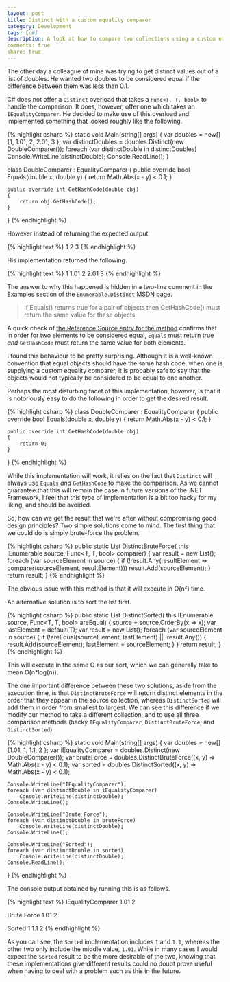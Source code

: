 ```yaml
---
layout: post
title: Distinct with a custom equality comparer
category: Development
tags: [c#]
description: A look at how to compare two collections using a custom equality comparer. It's not as easy as it may seem!
comments: true
share: true
---
```


The other day a colleague of mine was trying to get distinct values out of a list of doubles. He wanted two doubles to be considered equal if the difference between them was less than 0.1.

C# does not offer a `Distinct` overload that takes a `Func<T, T, bool>` to handle the comparison. It does, however, offer one which takes an `IEqualityComparer`. He decided to make use of this overload and implemented something that looked roughly like the following.

{% highlight csharp %} 
static void Main(string[] args)
{
    var doubles = new[] {1, 1.01, 2, 2.01, 3 };
    var distinctDoubles = doubles.Distinct(new DoubleComparer());
    foreach (var distinctDouble in distinctDoubles)
        Console.WriteLine(distinctDouble);
    Console.ReadLine();
}

class DoubleComparer : EqualityComparer<double>
{
    public override bool Equals(double x, double y)
    {
        return Math.Abs(x - y) < 0.1;
    }

    public override int GetHashCode(double obj)
    {
        return obj.GetHashCode();
    }
}
{% endhighlight %}

However instead of returning the expected output.

{% highlight text %}
1
2
3
{% endhighlight %}

His implementation returned the following.

{% highlight text %}
1
1.01
2
2.01
3
{% endhighlight %}

The answer to why this happened is hidden in a two-line comment in the Examples section of the [`Enumerable.Distinct` MSDN page](http://msdn.microsoft.com/en-us/library/bb338049(v=vs.110).aspx).

> If Equals() returns true for a pair of objects then GetHashCode() must return the same value for these objects.

A quick check of [the Reference Source entry for the method](http://referencesource.microsoft.com/#System.Core/System/Linq/Enumerable.cs#1246b23904e29c42#references) confirms that in order for two elements to be considered equal, `Equals` must return true *and* `GetHashCode` must return the same value for both elements.

I found this behaviour to be pretty surprising. Although it is a well-known convention that equal objects should have the same hash code, when one is supplying a custom equality comparer, it is probably safe to say that the objects would not typically be considered to be equal to one another.

Perhaps the most disturbing facet of this implementation, however, is that it is notoriously easy to do the following in order to get the desired result.

{% highlight csharp %} 
class DoubleComparer : EqualityComparer<double>
{
    public override bool Equals(double x, double y)
    {
        return Math.Abs(x - y) < 0.1;
    }

    public override int GetHashCode(double obj)
    {
        return 0;
    }
}
{% endhighlight %}

While this implementation will work, it relies on the fact that `Distinct` will always use `Equals` *and* `GetHashCode` to make the comparison. As we cannot guarantee that this will remain the case in future versions of the .NET Framework, I feel that this type of implementation is a bit too hacky for my liking, and should be avoided.

So, how can we get the result that we're after without compromising good design principles? Two simple solutions come to mind. The first thing that we could do is simply brute-force the problem.

{% highlight csharp %}
public static List<T> DistinctBruteForce<T>(
	this IEnumerable<T> source, Func<T, T, bool> comparer)
{
    var result = new List<T>();
    foreach (var sourceElement in source)
    {
        if (!result.Any(resultElement => comparer(sourceElement, resultElement)))
            result.Add(sourceElement);
    }
    return result;
}
{% endhighlight %}

The obvious issue with this method is that it will execute in O(n²) time.

An alternative solution is to sort the list first.

{% highlight csharp %}
public static List<T> DistinctSorted<T>(
	this IEnumerable<T> source, Func<T, T, bool> areEqual)
{
    source = source.OrderBy(x => x);
    var lastElement = default(T);
    var result = new List<T>();
    foreach (var sourceElement in source)
    {
        if (!areEqual(sourceElement, lastElement) || !result.Any())
        {
            result.Add(sourceElement);
            lastElement = sourceElement;
        }
    }
    return result;
}
{% endhighlight %}

This will execute in the same O as our sort, which we can generally take to mean O(n*log(n)).

The one important difference between these two solutions, aside from the execution time, is that `DistinctBruteForce` will return distinct elements in the order that they appear in the source collection, whereas `DistinctSorted` will add them in order from smallest to largest. We can see this difference if we modify our method to take a different collection, and to use all three comparison methods (hacky `IEqualityComparer`, `DistinctBruteForce`, and `DistinctSorted`).

{% highlight csharp %}
static void Main(string[] args)
{
    var doubles = new[] {1.01, 1, 1.1, 2 };
    var iEqualityComparer = doubles.Distinct(new DoubleComparer());
    var bruteForce = doubles.DistinctBruteForce((x, y) => Math.Abs(x - y) < 0.1);
    var sorted = doubles.DistinctSorted((x, y) => Math.Abs(x - y) < 0.1);

    Console.WriteLine("IEqualityComparer");
    foreach (var distinctDouble in iEqualityComparer)
        Console.WriteLine(distinctDouble);
    Console.WriteLine();

    Console.WriteLine("Brute Force");
    foreach (var distinctDouble in bruteForce)
        Console.WriteLine(distinctDouble);
    Console.WriteLine();

    Console.WriteLine("Sorted");
    foreach (var distinctDouble in sorted)
        Console.WriteLine(distinctDouble);
    Console.ReadLine();
}
{% endhighlight %}

The console output obtained by running this is as follows.

{% highlight text %}
IEqualityComparer
1.01
2

Brute Force
1.01
2

Sorted
1
1.1
2
{% endhighlight %}

As you can see, the `Sorted` implementation includes `1` and `1.1`, whereas the other two only include the middle value, `1.01`. While in many cases I would expect the `Sorted` result to be the more desirable of the two, knowing that these implementations give different results could no doubt prove useful when having to deal with a problem such as this in the future.